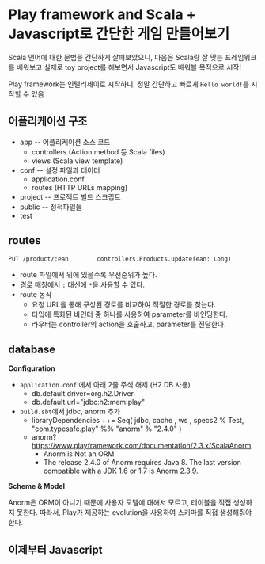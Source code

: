 # Play framework and Scala + Javascript로 간단한 게임 만들어보기

Scala 언어에 대한 문법을 간단하게 살펴보았으니, 다음은 Scala랑 잘 맞는 프레임워크를 배워보고 실제로 toy project를 해보면서 Javascript도 배워볼 목적으로 시작!

Play framework는 인텔리제이로 시작하니, 정말 간단하고 빠르게 `Hello world!`를 시작할 수 있음

## 어플리케이션 구조

- app -- 어플리케이션 소스 코드
  - controllers (Action method 등 Scala files)
  - views (Scala view template)
- conf -- 설정 파일과 데이터
  - application.conf
  - routes (HTTP URLs mapping)
- project -- 프로젝트 빌드 스크립트
- public -- 정적파일들
- test

## routes 

```
PUT /product/:ean        controllers.Products.update(ean: Long)
```

- route 파일에서 위에 있을수록 우선순위가 높다.
- 경로 매칭에서 `:` 대신에 `*`을 사용할 수 있다.
- route 동작
  - 요청 URL을 통해 구성된 경로를 비교하여 적절한 경로를 찾는다.
  - 타입에 특화된 바인더 중 하나를 사용하여 parameter를 바인딩한다.
  - 라우터는 controller의 action을 호출하고, parameter를 전달한다.

## database

**Configuration**

- `application.conf` 에서 아래 2줄 주석 해제 (H2 DB 사용)
  - db.default.driver=org.h2.Driver
  - db.default.url="jdbc:h2:mem:play"
- `build.sbt`에서 jdbc, anorm 추가
  - libraryDependencies ++= Seq( jdbc, cache , ws   , specs2 % Test, "com.typesafe.play" %% "anorm" % "2.4.0" )
  - anorm? <https://www.playframework.com/documentation/2.3.x/ScalaAnorm>
    - Anorm is Not an ORM
    - The release 2.4.0 of Anorm requires Java 8. The last version compatible with a JDK 1.6 or 1.7 is Anorm 2.3.9.

**Scheme & Model**

Anorm은 ORM이 아니기 때문에 사용자 모델에 대해서 모르고, 테이블을 직접 생성하지 못한다. 따라서, Play가 제공하는 evolution을 사용하여 스키마를 직접 생성해줘야 한다. 

## 이제부터 Javascript